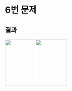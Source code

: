 # 6번 문제 
## 결과
<img src="https://user-images.githubusercontent.com/53690207/94522336-76ed8a80-026a-11eb-9a75-cf12cd32a1a7.png" width="100" height="150"><img src="https://user-images.githubusercontent.com/53690207/94522512-bddb8000-026a-11eb-8e52-9ceb79945361.png" width="100" height="150">
